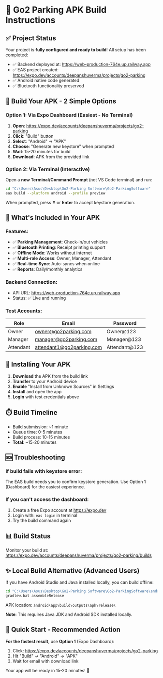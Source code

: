 # 🚀 Go2 Parking APK Build Instructions

## ✅ Project Status
Your project is **fully configured and ready to build**! All setup has been completed:
- ✅ Backend deployed at: https://web-production-764e.up.railway.app
- ✅ EAS project created: https://expo.dev/accounts/deepanshuverma/projects/go2-parking
- ✅ Android native code generated
- ✅ Bluetooth functionality preserved

## 📱 Build Your APK - 2 Simple Options

### Option 1: Via Expo Dashboard (Easiest - No Terminal)
1. **Open**: https://expo.dev/accounts/deepanshuverma/projects/go2-parking
2. **Click**: "Build" button
3. **Select**: "Android" → "APK"
4. **Choose**: "Generate new keystore" when prompted
5. **Wait**: 15-20 minutes for build
6. **Download**: APK from the provided link

### Option 2: Via Terminal (Interactive)
Open a **new Terminal/Command Prompt** (not VS Code terminal) and run:

```bash
cd "C:\Users\Asus\Desktop\Go2-Parking Software\Go2-ParkingSoftware"
eas build --platform android --profile preview
```

When prompted, press **Y** or **Enter** to accept keystore generation.

## 🔧 What's Included in Your APK

### Features:
- ✅ **Parking Management**: Check-in/out vehicles
- ✅ **Bluetooth Printing**: Receipt printing support
- ✅ **Offline Mode**: Works without internet
- ✅ **Multi-role Access**: Owner, Manager, Attendant
- ✅ **Real-time Sync**: Auto-syncs when online
- ✅ **Reports**: Daily/monthly analytics

### Backend Connection:
- API URL: https://web-production-764e.up.railway.app
- Status: ✅ Live and running

### Test Accounts:
| Role      | Email                      | Password      |
|-----------|---------------------------|---------------|
| Owner     | owner@go2parking.com      | Owner@123     |
| Manager   | manager@go2parking.com    | Manager@123   |
| Attendant | attendant1@go2parking.com | Attendant@123 |

## 📲 Installing Your APK

1. **Download** the APK from the build link
2. **Transfer** to your Android device
3. **Enable** "Install from Unknown Sources" in Settings
4. **Install** and open the app
5. **Login** with test credentials above

## ⏱️ Build Timeline
- Build submission: ~1 minute
- Queue time: 0-5 minutes
- Build process: 10-15 minutes
- **Total**: ~15-20 minutes

## 🆘 Troubleshooting

### If build fails with keystore error:
The EAS build needs you to confirm keystore generation. Use Option 1 (Dashboard) for the easiest experience.

### If you can't access the dashboard:
1. Create a free Expo account at https://expo.dev
2. Login with: `eas login` in terminal
3. Try the build command again

## 📊 Build Status
Monitor your build at: https://expo.dev/accounts/deepanshuverma/projects/go2-parking/builds

## ✨ Local Build Alternative (Advanced Users)

If you have Android Studio and Java installed locally, you can build offline:

```bash
cd "C:\Users\Asus\Desktop\Go2-Parking Software\Go2-ParkingSoftware\android"
gradlew.bat assembleRelease
```

APK location: `android\app\build\outputs\apk\release\`

**Note**: This requires Java JDK and Android SDK installed locally.

## 🎯 Quick Start - Recommended Action

**For the fastest result**, use **Option 1** (Expo Dashboard):
1. Click: https://expo.dev/accounts/deepanshuverma/projects/go2-parking
2. Hit "Build" → "Android" → "APK"
3. Wait for email with download link

Your app will be ready in 15-20 minutes! 🚀